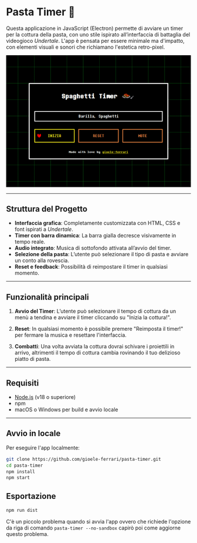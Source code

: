 # Pasta Timer 🍝

Questa applicazione in JavaScript (Electron) permette di avviare un timer per la cottura della pasta, con uno stile ispirato all’interfaccia di battaglia del videogioco *Undertale*. L'app è pensata per essere minimale ma d'impatto, con elementi visuali e sonori che richiamano l'estetica retro-pixel.

![screenshot](./src/images/readme_image.png)

---

## Struttura del Progetto

- **Interfaccia grafica**: Completamente customizzata con HTML, CSS e font ispirati a *Undertale*.
- **Timer con barra dinamica**: La barra gialla decresce visivamente in tempo reale.
- **Audio integrato**: Musica di sottofondo attivata all’avvio del timer.
- **Selezione della pasta**: L’utente può selezionare il tipo di pasta e avviare un conto alla rovescia.
- **Reset e feedback**: Possibilità di reimpostare il timer in qualsiasi momento.

---

## Funzionalità principali

1. **Avvio del Timer**: L’utente può selezionare il tempo di cottura da un menù a tendina e avviare il timer cliccando su "Inizia la cottura!".

2. **Reset**: In qualsiasi momento è possibile premere "Reimposta il timer!" per fermare la musica e resettare l'interfaccia.

3. **Combatti**: Una volta avviata la cottura dovrai schivare i proiettili in arrivo, altrimenti il tempo di cottura cambia rovinando il tuo delizioso piatto di pasta.

---

## Requisiti

- [Node.js](https://nodejs.org/) (v18 o superiore)
- npm
- macOS o Windows per build e avvio locale

---

## Avvio in locale

Per eseguire l'app localmente:

```bash
git clone https://github.com/gioele-ferrari/pasta-timer.git
cd pasta-timer
npm install
npm start
```

## Esportazione

```bash
npm run dist
```

C'è un piccolo problema quando si avvia l'app ovvero che richiede l'opzione da riga di comando `pasta-timer --no-sandbox` capirò poi come aggiorne questo problema.
